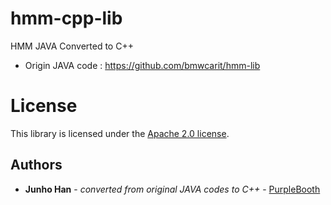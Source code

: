 # hmm-cpp-lib
HMM JAVA Converted to C++

- Origin JAVA code : https://github.com/bmwcarit/hmm-lib

# License

This library is licensed under the [Apache 2.0 license](http://www.apache.org/licenses/LICENSE-2.0.html).

## Authors

* **Junho Han** - *converted from original JAVA codes to C++* - [PurpleBooth](https://github.com/PurpleBooth)
